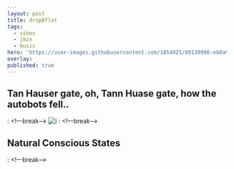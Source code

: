 ```yaml
---
layout: post
title: dropBflat
tags:
  - vibes
  - jmzx
  - music
hero: 'https://user-images.githubusercontent.com/1854925/89130996-eb8a9e00-d533-11ea-972a-3943143e6341.png'
overlay:
published: true
---
```

## Tan Hauser gate, oh, Tann Huase gate, how the autobots fell..
: <!–-break-–>
![i](https://xjmzx.github.io/uploads/0016634408_10.jpg)
: <!–-break-–>
## Natural Conscious States
: <!–-break-–>

